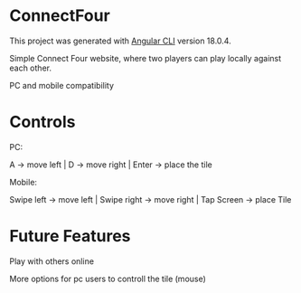 # ConnectFour
This project was generated with [Angular CLI](https://github.com/angular/angular-cli) version 18.0.4.

Simple Connect Four website, where two players can play locally against each other.

PC and mobile compatibility

# Controls
PC:

A -> move left  |  D -> move right  |  Enter -> place the tile

Mobile:

Swipe  left -> move left  |  Swipe right -> move right  |  Tap Screen -> place Tile

# Future Features
Play with others online

More options for pc users to controll the tile (mouse)

